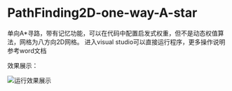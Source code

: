 # PathFinding2D-one-way-A-star
单向A*寻路，带有记忆功能，可以在代码中配置启发式权重，但不是动态权值算法，网格为八方向2D网格。
进入visual studio可以直接运行程序，更多操作说明参考word文档

效果展示：

![运行效果展示](https://github.com/denglinchen/PathFinding2D-one-way-A-star/blob/master/PathFinding/%E5%BE%AE%E4%BF%A1%E6%88%AA%E5%9B%BE_20200802102954.png)
